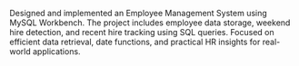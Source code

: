 Designed and implemented an Employee Management System using MySQL Workbench. The project includes employee data storage, weekend hire detection, and recent hire tracking using SQL queries. Focused on efficient data retrieval, date functions, and practical HR insights for real-world applications.
